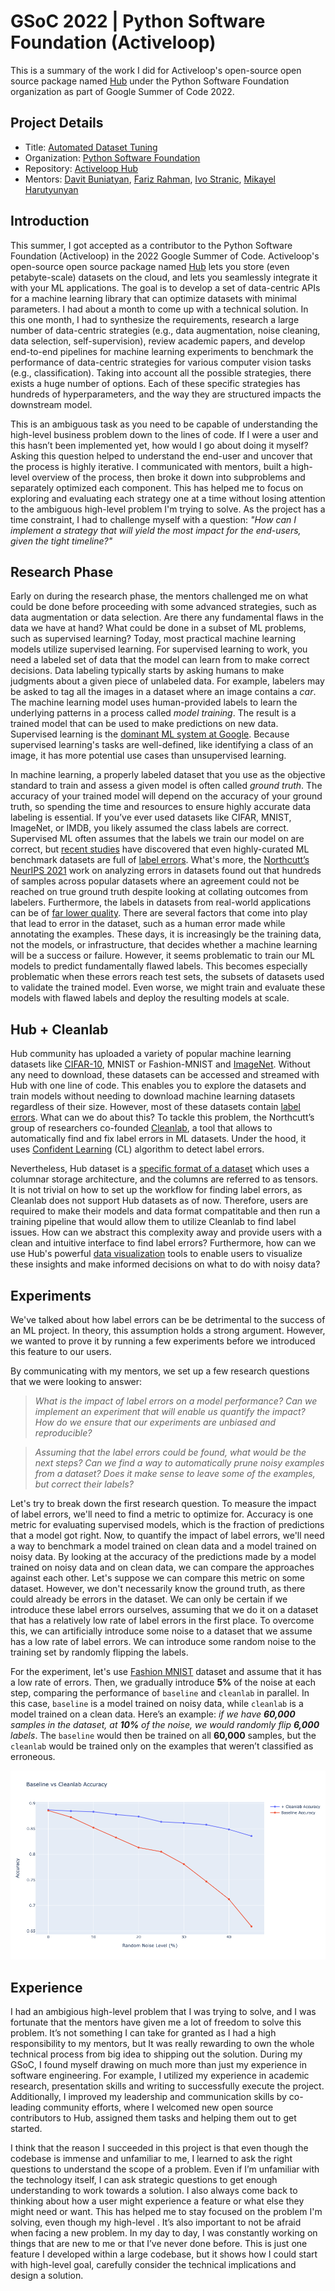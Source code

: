 # GSoC 2022 | Python Software Foundation (Activeloop)

This is a summary of the work I did for Activeloop's open-source open source package named [Hub](https://github.com/activeloopai/Hub) under the Python Software Foundation organization as part of Google Summer of Code 2022.

## Project Details
- Title: [Automated Dataset Tuning](https://summerofcode.withgoogle.com/programs/2022/projects/o6DWVntH)
- Organization: [Python Software Foundation](https://www.python.org/psf/)
- Repository: [Activeloop Hub](https://github.com/activeloopai/Hub)
- Mentors: [Davit Buniatyan](https://github.com/davidbuniat), [Fariz Rahman](https://github.com/farizrahman4u), [Ivo Stranic](https://github.com/istranic), [Mikayel Harutyunyan](https://github.com/mikayelh)


## Introduction

This summer, I got accepted as a contributor to the Python Software Foundation (Activeloop) in the 2022 Google Summer of Code. Activeloop's open-source open source package named [Hub](https://github.com/activeloopai/Hub) lets you store (even petabyte-scale) datasets on the cloud, and lets you seamlessly integrate it with your ML applications. The goal is to develop a set of data-centric APIs for a machine learning library that can optimize datasets with minimal parameters. I had about a month to come up with a technical solution. In this one month, I had to synthesize the requirements, research a large number of data-centric strategies (e.g., data augmentation, noise cleaning, data selection, self-supervision), review academic papers, and develop end-to-end pipelines for machine learning experiments to benchmark the performance of data-centric strategies for various computer vision tasks (e.g., classification). Taking into account all the possible strategies, there exists a huge number of options. Each of these specific strategies has hundreds of hyperparameters, and the way they are structured impacts the downstream model.

This is an ambiguous task as you need to be capable of understanding the high-level business problem down to the lines of code. If I were a user and this hasn’t been implemented yet, how would I go about doing it myself? Asking this question helped to understand the end-user and uncover that the process is highly iterative. I communicated with mentors, built a high-level overview of the process, then broke it down into subproblems and separately optimized each component. This has helped me to focus on exploring and evaluating each strategy one at a time without losing attention to the ambiguous high-level problem I'm trying to solve. As the project has a time constraint, I had to challenge myself with a question: *"How can I implement a strategy that will yield the most impact for the end-users, given the tight timeline?"*

## Research Phase
Early on during the research phase, the mentors challenged me on what could be done  before proceeding with some advanced strategies, such as data augmentation or data selection. Are there any fundamental flaws in the data we have at hand? What could be done in a subset of ML problems, such as supervised learning? Today, most practical machine learning models utilize supervised learning. For supervised learning to work, you need a labeled set of data that the model can learn from to make correct decisions. Data labeling typically starts by asking humans to make judgments about a given piece of unlabeled data. For example, labelers may be asked to tag all the images in a dataset where an image contains a *car*. The machine learning model uses human-provided labels to learn the underlying patterns in a process called *model training*. The result is a trained model that can be used to make predictions on new data. Supervised learning is the [dominant ML system at Google](https://developers.google.com/machine-learning/intro-to-ml/supervised). Because supervised learning's tasks are well-defined, like identifying a class of an image, it has more potential use cases than unsupervised learning. 

In machine learning, a properly labeled dataset that you use as the objective standard to train and assess a given model is often called *ground truth*. The accuracy of your trained model will depend on the accuracy of your ground truth, so spending the time and resources to ensure highly accurate data labeling is essential. 
If you’ve ever used datasets like CIFAR, MNIST, ImageNet, or IMDB, you likely assumed the class labels are correct. Supervised ML often assumes that the labels we train our model on are correct, but [recent studies](https://www.technologyreview.com/2021/04/01/1021619/ai-data-errors-warp-machine-learning-progress/) have discovered that even highly-curated ML benchmark datasets are full of [label errors](https://labelerrors.com/). What's more, the [Northcutt’s NeurIPS 2021](https://arxiv.org/abs/2103.14749) work on analyzing errors in datasets found out that hundreds of samples across popular datasets where an agreement could not be reached on true ground truth despite looking at collating outcomes from labelers. Furthermore, the labels in datasets from real-world applications can be of [far lower quality](https://go.cloudfactory.com/hubfs/02-Contents/3-Reports/Crowd-vs-Managed-Team-Hivemind-Study.pdf). There are several factors that come into play that lead to error in the dataset, such as a human error made while annotating the examples. These days, it is increasingly be the training data, not the models, or infrastructure, that decides whether a machine learning will be a success or failure. However, it seems problematic to train our ML models to predict fundamentally flawed labels. This becomes especially problematic when these errors reach test sets, the subsets of datasets used to validate the trained model. 
Even worse, we might train and evaluate these models with flawed labels and deploy the resulting models at scale. 

## Hub + Cleanlab
Hub community has uploaded a variety of popular machine learning datasets like [CIFAR-10](https://docs.activeloop.ai/datasets/cifar-10-dataset), MNIST or Fashion-MNIST and [ImageNet](https://docs.activeloop.ai/datasets/imagenet-dataset/?utm_source=github&utm_medium=github&utm_campaign=github_readme&utm_id=readme). Without any need to download, these datasets can be accessed and streamed with Hub with one line of code. This enables you to explore the datasets and train models without needing to download machine learning datasets regardless of their size. However, most of these datasets contain [label errors](https://labelerrors.com/). What can we do about this? To tackle this problem, the Northcutt’s group of researchers co-founded [Cleanlab](https://cleanlab.ai/), a tool that allows to automatically find and fix label errors in ML datasets. Under the hood, it uses [Confident Learning](https://arxiv.org/abs/1911.00068) (CL) algorithm to detect label errors. 

Nevertheless, Hub dataset is a [specific format of a dataset](https://docs.activeloop.ai/how-hub-works/data-layout) which uses a columnar storage architecture, and the columns are referred to as tensors. It is not trivial on how to set up the workflow for finding label errors, as Cleanlab does not support Hub datasets as of now. Therefore, users are required to make their models and data format compatitable and then run a training pipeline that would allow them to utilize Cleanlab to find label issues. How can we abstract this complexity away and provide users with a clean and intuitive interface to find label errors? Furthermore, how can we use Hub's powerful [data visualization](https://docs.activeloop.ai/dataset-visualization) tools to enable users to visualize these insights and make informed decisions on what to do with noisy data?

## Experiments
We've talked about how label errors can be be detrimental to the success of an ML project. In theory, this assumption holds a strong argument. However, we wanted to prove it by running a few experiments before we introduced this feature to our users. 

By communicating with my mentors, we set up a few research questions that we were looking to answer:

> *What is the impact of label errors on a model performance? Can we implement an experiment that will enable us quantify the impact? How do we ensure that our experiments are unbiased and reproducible?*

> *Assuming that the label errors could be found, what would be the next steps? Can we find a way to automatically prune noisy examples from a dataset? Does it make sense to leave some of the examples, but correct their labels?*

Let's try to break down the first research question. To measure the impact of label errors, we'll need to find a metric to optimize for. Accuracy is one metric for evaluating supervised models, which is the fraction of predictions that a model got right. Now, to quantify the impact of label errors, we'll need a way to benchmark a model trained on clean data and a model trained on noisy data. By looking at the accuracy of the predictions made by a model trained on noisy data and on clean data, we can compare the approaches against each other. Let's suppose we can compare this metric on some dataset. However, we don't necessarily know the ground truth, as there could already be errors in the dataset. We can only be certain if we introduce these label errors ourselves, assuming that we do it on a dataset that has a relatively low rate of label errors in the first place. To overcome this, we can artificially introduce some noise to a dataset that we assume has a low rate of label errors. We can introduce some random noise to the training set by randomly flipping the labels. 

For the experiment, let's use [Fashion MNIST](https://github.com/zalandoresearch/fashion-mnist) dataset and assume that it has a low rate of errors. Then, we gradually introduce **5%** of the noise at each step, comparing the performance of `baseline` and `cleanlab` in parallel. In this case, `baseline` is a model trained on noisy data, while `cleanlab` is a model trained on a clean data. Here’s an example: *if we have **60,000** samples in the dataset, at **10%** of the noise, we would randomly flip **6,000** labels*. The `baseline` would then be trained on all **60,000** samples, but the `cleanlab` would be trained only on the examples that weren’t classified as erroneous. 

![enter image description here](https://github.com/lowlypalace/gsoc-2022/raw/main/accuracy_plot.png)


## Experience
I had an ambigious high-level problem that I was trying to solve, and I was fortunate that the mentors have given me a lot of freedom to solve this problem. It’s not something I can take for granted as I had a high responsibility to my mentors, but It was really rewarding to own the whole technical process from big idea to shipping out the solution. During my GSoC, I found myself drawing on much more than just my experience in software engineering. For example, I utilized my experience in academic research, presentation skills and writing to successfully execute the project. Additionally, I improved my leadership and communication skills by co-leading community efforts, where I welcomed new open source contributors to Hub, assigned them tasks and helping them out to get started. 

I think that the reason I succeeded in this project is that even though the codebase is immense and unfamiliar to me, I learned to ask the right questions to understand the scope of a problem. Even if I’m unfamiliar with the technology itself, I can ask strategic questions to get enough understanding to work towards a solution. I also always come back to thinking about how a user might experience a feature or what else they might need or want. This has helped me to stay focused on the problem I'm solving, even though my high-level . It’s also important to not be afraid when facing a new problem. In my day to day, I was constantly working on things that are new to me or that I’ve never done before. This is just one feature I developed within a large codebase, but it shows how I could start with high-level goal, carefully consider the technical implications and design a  solution.
